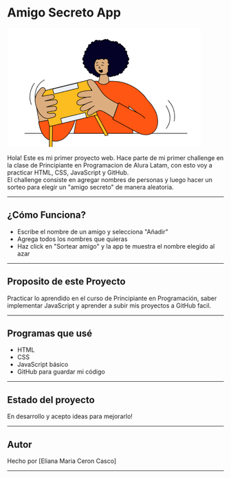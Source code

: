 # Amigo Secreto App

![Portada del proyecto](assets/amigo-secreto.png)

Hola! Este es mi primer proyecto web. Hace parte de mi primer challenge en la clase de Principiante en Programacion de Alura Latam, con esto voy a practicar HTML, CSS, JavaScript y GitHub.  
El challenge consiste en agregar nombres de personas y luego hacer un sorteo para elegir un "amigo secreto" de manera aleatoria.

---

## ¿Cómo Funciona?

- Escribe el nombre de un amigo y selecciona "Añadir"
- Agrega todos los nombres que quieras
- Haz click en "Sortear amigo" y la app te muestra el nombre elegido al azar

---

## Proposito de este Proyecto

Practicar lo aprendido en el curso de Principiante en Programación, saber implementar JavaScript y aprender a subir mis proyectos a GitHub facil.

---

## Programas que usé

- HTML
- CSS
- JavaScript básico
- GitHub para guardar mi código

---

## Estado del proyecto

En desarrollo y acepto ideas para mejorarlo!

---

## Autor

Hecho por [Eliana Maria Ceron Casco]

---
